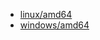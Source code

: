 
* <a href="https://caddyserver.com/api/download?os=linux&arch=amd64&p=github.com%2Fgreenpau%2Fcaddy-auth-portal%40v1.4.23&p=github.com%2Fgreenpau%2Fcaddy-auth-jwt%40v1.3.16&p=github.com%2Fgreenpau%2Fcaddy-trace%40v1.1.7" target="_blank">linux/amd64</a>
* <a href="https://caddyserver.com/api/download?os=windows&arch=amd64&p=github.com%2Fgreenpau%2Fcaddy-auth-portal%40v1.4.23&p=github.com%2Fgreenpau%2Fcaddy-auth-jwt%40v1.3.16&p=github.com%2Fgreenpau%2Fcaddy-trace%40v1.1.7" target="_blank">windows/amd64</a>

